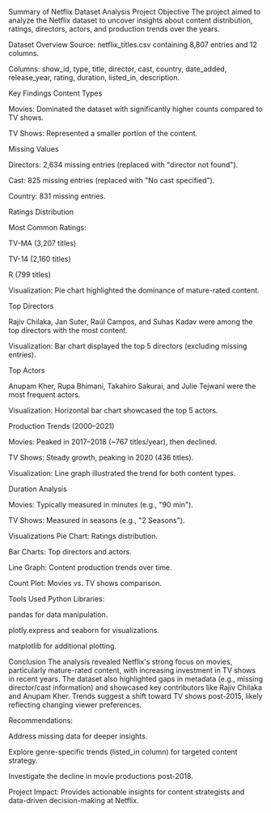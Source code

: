 Summary of Netflix Dataset Analysis Project
Objective
The project aimed to analyze the Netflix dataset to uncover insights about content distribution, ratings, directors, actors, and production trends over the years.

Dataset Overview
Source: netflix_titles.csv containing 8,807 entries and 12 columns.

Columns:
show_id, type, title, director, cast, country, date_added, release_year, rating, duration, listed_in, description.

Key Findings
Content Types

Movies: Dominated the dataset with significantly higher counts compared to TV shows.

TV Shows: Represented a smaller portion of the content.

Missing Values

Directors: 2,634 missing entries (replaced with "director not found").

Cast: 825 missing entries (replaced with "No cast specified").

Country: 831 missing entries.

Ratings Distribution

Most Common Ratings:

TV-MA (3,207 titles)

TV-14 (2,160 titles)

R (799 titles)

Visualization: Pie chart highlighted the dominance of mature-rated content.

Top Directors

Rajiv Chilaka, Jan Suter, Raúl Campos, and Suhas Kadav were among the top directors with the most content.

Visualization: Bar chart displayed the top 5 directors (excluding missing entries).

Top Actors

Anupam Kher, Rupa Bhimani, Takahiro Sakurai, and Julie Tejwani were the most frequent actors.

Visualization: Horizontal bar chart showcased the top 5 actors.

Production Trends (2000–2021)

Movies: Peaked in 2017–2018 (~767 titles/year), then declined.

TV Shows: Steady growth, peaking in 2020 (436 titles).

Visualization: Line graph illustrated the trend for both content types.

Duration Analysis

Movies: Typically measured in minutes (e.g., "90 min").

TV Shows: Measured in seasons (e.g., "2 Seasons").

Visualizations
Pie Chart: Ratings distribution.

Bar Charts: Top directors and actors.

Line Graph: Content production trends over time.

Count Plot: Movies vs. TV shows comparison.

Tools Used
Python Libraries:

pandas for data manipulation.

plotly.express and seaborn for visualizations.

matplotlib for additional plotting.

Conclusion
The analysis revealed Netflix's strong focus on movies, particularly mature-rated content, with increasing investment in TV shows in recent years. The dataset also highlighted gaps in metadata (e.g., missing director/cast information) and showcased key contributors like Rajiv Chilaka and Anupam Kher. Trends suggest a shift toward TV shows post-2015, likely reflecting changing viewer preferences.

Recommendations:

Address missing data for deeper insights.

Explore genre-specific trends (listed_in column) for targeted content strategy.

Investigate the decline in movie productions post-2018.

Project Impact: Provides actionable insights for content strategists and data-driven decision-making at Netflix.
